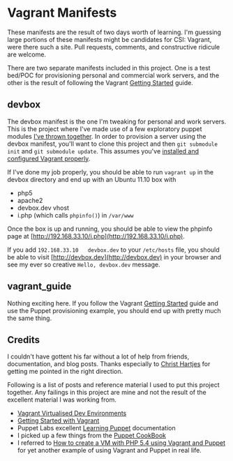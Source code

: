Vagrant Manifests
=================

These manifests are the result of two days worth of learning. I'm guessing large
portions of these manifests might be candidates for CSI: Vagrant, were there such a
site. Pull requests, comments, and constructive ridicule are welcome.

There are two separate manifests included in this project.  One is a test bed/POC 
for provisioning personal and commercial work servers, and the other is the 
result of following the Vagrant [Getting
Started](http://vagrantup.com/docs/getting-started/index.html) guide.

devbox
------

The devbox manifest is the one I'm tweaking for personal and work servers.  This
is the project where I've made use of a few exploratory puppet modules [I've
thrown together](https://github.com/jeremykendall/puppet-modules). In order to
provision a server using the devbox manifest, you'll want to clone this project
and then `git submodule init` and `git submodule update`.  This assumes you've
[installed and configured Vagrant
properly](http://vagrantup.com/docs/getting-started/index.html).

If I've done my job properly, you should be able to run `vagrant up` in the
devbox directory and end up with an Ubuntu 11.10 box with

* php5
* apache2
* devbox.dev vhost
* i.php (which calls `phpinfo()`) in `/var/www`

Once the box is up and running, you should be able to view the phpinfo page at
[http://192.168.33.10/i.php](http://192.168.33.10/i.php).

If you add `192.168.33.10   devbox.dev` to your `/etc/hosts` file, you should be
able to visit [http://devbox.dev](http://devbox.dev) in your browser and see my
ever so creative `Hello, devbox.dev` message.

vagrant_guide
-------------

Nothing exciting here.  If you follow the Vagrant [Getting
Started](http://vagrantup.com/docs/getting-started/index.html) guide and use the
Puppet provisioning example, you should end up with pretty much the same thing.

Credits
-------

I couldn't have gottent his far without a lot of help from friends,
documentation, and blog posts.  Thanks especially to [Christ
Hartjes](http://twitter.com/grmpyprogrammer) for getting me pointed in the right
direction.

Following is a list of posts and reference material I used to put this project
together.  Any failings in this project are mine and not the result of the
excellent material I was working from.

* [Vagrant Virtualised Dev
  Environments](http://nefariousdesigns.co.uk/vagrant-virtualised-dev-environments.html)
* [Getting Started with
  Vagrant](http://vagrantup.com/docs/getting-started/index.html)
* Puppet Labs excellent [Learning Puppet](http://docs.puppetlabs.com/learning/)
  documentation
* I picked up a few things from the [Puppet
  CookBook](http://puppetcookbook.com/)
* I referred to [How to create a VM with PHP 5.4 using Vagrant and
  Puppet](http://blog.vandenbrand.org/2012/03/06/how-to-create-a-vm-with-php-5-4-using-vagrant-and-puppet/)
  for yet another example of using Vagrant and Puppet in real life.
